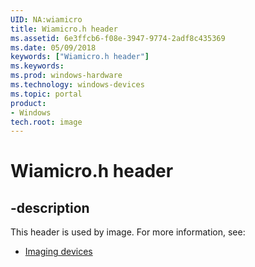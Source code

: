```yaml
---
UID: NA:wiamicro
title: Wiamicro.h header
ms.assetid: 6e3ffcb6-f08e-3947-9774-2adf8c435369
ms.date: 05/09/2018
keywords: ["Wiamicro.h header"]
ms.keywords: 
ms.prod: windows-hardware
ms.technology: windows-devices
ms.topic: portal
product:
- Windows
tech.root: image
---
```


# Wiamicro.h header

## -description

This header is used by image. For more information, see:

- [Imaging devices](../_image/index.md)
